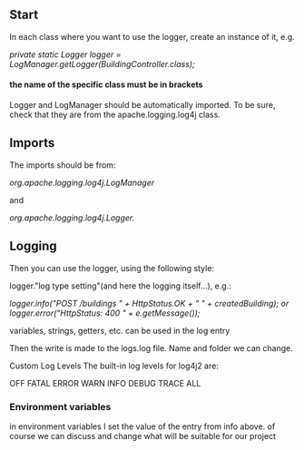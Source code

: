 <!DOCTYPE html>
<html lang="en">
<head>
  <meta charset="UTF-8">
</head>
<body>

<h2>Start</h2>
<p>
  In each class where you want to use the logger, create an instance of it, e.g.</p>
<i>
  private static Logger logger = LogManager.getLogger(BuildingController.class);
</i>

<h4>the name of the specific class must be in brackets</h4>

<p>
  Logger and LogManager should be automatically imported. To be sure, check that they are from the
  apache.logging.log4j class.
</p>

<h2>Imports</h2>
<p>
  The imports should be from:
</p>
<i>org.apache.logging.log4j.LogManager
</i>
<p>and</p>
<i>
  org.apache.logging.log4j.Logger.
</i>


<h2>Logging</h2>
<p>
  Then you can use the logger, using the following style:
</p>

<p>
  logger."log type setting"(and here the logging itself...), e.g.:
</p>

<i>
  logger.info("POST /buildings " + HttpStatus.OK + " " + createdBuilding);
  or
  logger.error("HttpStatus: 400 " + e.getMessage());
</i>
<p>
  variables, strings, getters, etc. can be used in the log entry

Then the write is made to the logs.log file.
  Name and folder we can change.
</p>
<p>
    Custom Log Levels
The built-in log levels for log4j2 are:

OFF
FATAL
ERROR
WARN
INFO
DEBUG
TRACE
ALL
</p>

<h3>Environment variables</h3>
<p>in environment variables I set the value of the entry from info above. of course we can discuss
  and change what will be suitable for our project</p>
</body>
</html>
